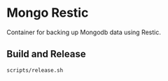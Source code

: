 # Mongo Restic

Container for backing up Mongodb data using Restic.

## Build and Release

```bash
scripts/release.sh
```
